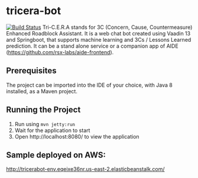 
# tricera-bot
[![Build Status](https://dev.azure.com/johnpaulomataac/johnpaulomataac/_apis/build/status/cyberpau.tricera-bot?branchName=master)](https://dev.azure.com/johnpaulomataac/johnpaulomataac/_build/latest?definitionId=1&branchName=master)
Tri-C.E.R.A stands for 3C (Concern, Cause, Countermeasure) Enhanced Roadblock Assistant. It is a web chat bot created using Vaadin 13 and Springboot, that supports machine learning and 3Cs / Lessons Learned prediction. It can be a stand alone service or a companion app of AIDE (https://github.com/rsx-labs/aide-frontend).


## Prerequisites

The project can be imported into the IDE of your choice, with Java 8 installed, as a Maven project.

## Running the Project

1. Run using `mvn jetty:run`
2. Wait for the application to start
3. Open http://localhost:8080/ to view the application

## Sample deployed on AWS:
http://tricerabot-env.eqeixe36nr.us-east-2.elasticbeanstalk.com/
